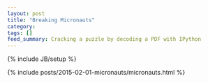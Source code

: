 ```yaml
---
layout: post
title: "Breaking Micronauts"
category: 
tags: []
feed_summary: Cracking a puzzle by decoding a PDF with IPython
---
```

{% include JB/setup %}

<style>
.output_stdout pre {
    max-height: 400px;
    overflow-wrap: break-word;
}
</style>

{% include posts/2015-02-01-micronauts/micronauts.html %}